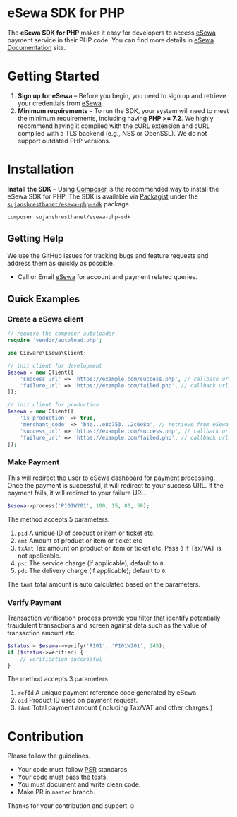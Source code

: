 # eSewa SDK for PHP

The **eSewa SDK for PHP** makes it easy for developers to access [eSewa] payment service in their PHP code. You can find more details in [eSewa Documentation] site.

# Getting Started
1. **Sign up for eSewa** – Before you begin, you need to sign up and retrieve your credentials from [eSewa].
2. **Minimum requirements** – To run the SDK, your system will need to meet the minimum requirements, including having **PHP >= 7.2**. We highly recommend having it compiled with the cURL extension and cURL compiled with a TLS backend (e.g., NSS or OpenSSL). We do not support outdated PHP versions.

# Installation
**Install the SDK** – Using [Composer] is the recommended way to install the eSewa SDK for PHP. The SDK is available via [Packagist] under the [`sujanshresthanet/esewa-php-sdk`][install-packagist] package.
```
composer sujanshresthanet/esewa-php-sdk
```

## Getting Help
We use the GitHub issues for tracking bugs and feature requests and address them as quickly as possible.

* Call or Email [eSewa] for account and payment related queries.

## Quick Examples

### Create a eSewa client

```php
// require the composer autoloader.
require 'vendor/autoload.php';

use Cixware\Esewa\Client;

// init client for development
$esewa = new Client([
    'success_url' => 'https://example.com/success.php', // callback url for success
    'failure_url' => 'https://example.com/failed.php', // callback url for failure
]);

// init client for production
$esewa = new Client([
    'is_production' => true,
    'merchant_code' => 'b4e...e8c753...2c6e8b', // retrieve from eSewa
    'success_url' => 'https://example.com/success.php', // callback url for success
    'failure_url' => 'https://example.com/failed.php', // callback url for failure
]);
```

### Make Payment
This will redirect the user to eSewa dashboard for payment processing. Once the payment is successful, it will redirect to your success URL. If the payment fails, it will redirect to your failure URL.
```php
$esewa->process('P101W201', 100, 15, 80, 50);
```
The method accepts 5 parameters.
1. `pid` A unique ID of product or item or ticket etc.
2. `amt` Amount of product or item or ticket etc
3. `txAmt` Tax amount on product or item or ticket etc. Pass `0` if Tax/VAT is not applicable.
4. `psc` The service charge (if applicable); default to `0`.
5. `pdc` The delivery charge (if applicable); default to `0`.

The `tAmt` total amount is auto calculated based on the parameters.

### Verify Payment
Transaction verification process provide you filter that identify potentially fraudulent transactions and screen against data such as the value of transaction amount etc.
```php
$status = $esewa->verify('R101', 'P101W201', 245);
if ($status->verified) {
    // verification successful
}
```
The method accepts 3 parameters.
1. `refId` A unique payment reference code generated by eSewa.
2. `oid` Product ID used on payment request.
3. `tAmt` Total payment amount (including Tax/VAT and other charges.)

# Contribution
Please follow the guidelines.
* Your code must follow [PSR] standards.
* Your code must pass the tests.
* You must document and write clean code.
* Make PR in `master` branch.

Thanks for your contribution and support :relaxed:

[eSewa]: https://esewa.com.np
[eSewa Documentation]: https://developer.esewa.com.np
[eSewa Contact]: https://blog.esewa.com.np/contact-us/


[composer]: http://getcomposer.org
[packagist]: http://packagist.org
[install-packagist]: https://packagist.org/packages/sujanshresthanet/esewa-php-sdk

[PSR]: https://www.php-fig.org/psr
